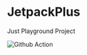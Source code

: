 # JetpackPlus
Just Playground Project

![Github Action](https://github.com/arifaizin/JetpackPlus/workflows/CI/badge.svg)
